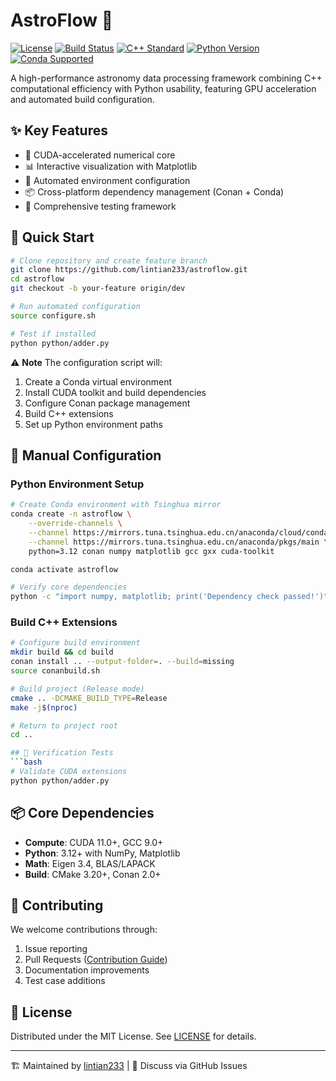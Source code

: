 # AstroFlow 🌌

[![License](https://img.shields.io/badge/license-MIT-blue)](LICENSE)
[![Build Status](https://img.shields.io/github/actions/workflow/status/lintian233/astroflow/build.yml?logo=github)](https://github.com/lintian233/astroflow/actions)
[![C++ Standard](https://img.shields.io/badge/C++-17-blue?logo=c%2B%2B)](https://isocpp.org/)
[![Python Version](https://img.shields.io/badge/Python-3.12+-blue?logo=python)](https://www.python.org/)
[![Conda Supported](https://img.shields.io/conda/v/conda-forge/python?logo=anaconda)](https://conda.io/)

A high-performance astronomy data processing framework combining C++ computational efficiency with Python usability, featuring GPU acceleration and automated build configuration.

## ✨ Key Features
- 🚀 CUDA-accelerated numerical core
- 📊 Interactive visualization with Matplotlib
- 🔧 Automated environment configuration
- 📦 Cross-platform dependency management (Conan + Conda)
- 🧪 Comprehensive testing framework

## 🚀 Quick Start
```bash
# Clone repository and create feature branch
git clone https://github.com/lintian233/astroflow.git
cd astroflow
git checkout -b your-feature origin/dev

# Run automated configuration
source configure.sh

# Test if installed
python python/adder.py
```
⚠️ **Note** The configuration script will:
1. Create a Conda virtual environment
2. Install CUDA toolkit and build dependencies
3. Configure Conan package management
4. Build C++ extensions
5. Set up Python environment paths

## 🔧 Manual Configuration

### Python Environment Setup
```bash
# Create Conda environment with Tsinghua mirror
conda create -n astroflow \
    --override-channels \
    --channel https://mirrors.tuna.tsinghua.edu.cn/anaconda/cloud/conda-forge \
    --channel https://mirrors.tuna.tsinghua.edu.cn/anaconda/pkgs/main \
    python=3.12 conan numpy matplotlib gcc gxx cuda-toolkit

conda activate astroflow

# Verify core dependencies
python -c "import numpy, matplotlib; print('Dependency check passed!')"
```
### Build C++ Extensions
```bash
# Configure build environment
mkdir build && cd build
conan install .. --output-folder=. --build=missing
source conanbuild.sh

# Build project (Release mode)
cmake .. -DCMAKE_BUILD_TYPE=Release
make -j$(nproc)

# Return to project root
cd ..

## 🧪 Verification Tests
```bash
# Validate CUDA extensions
python python/adder.py
```

## 📦 Core Dependencies
- **Compute**: CUDA 11.0+, GCC 9.0+
- **Python**: 3.12+ with NumPy, Matplotlib
- **Math**: Eigen 3.4, BLAS/LAPACK
- **Build**: CMake 3.20+, Conan 2.0+

## 🤝 Contributing
We welcome contributions through:
1. Issue reporting
2. Pull Requests ([Contribution Guide](CONTRIBUTING.md))
3. Documentation improvements
4. Test case additions

## 📜 License
Distributed under the MIT License. See [LICENSE](LICENSE) for details.

---

🏗️ Maintained by [lintian233](https://github.com/lintian233) | 💬 Discuss via GitHub Issues
